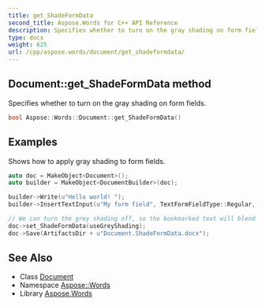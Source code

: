 ```yaml
---
title: get_ShadeFormData
second_title: Aspose.Words for C++ API Reference
description: Specifies whether to turn on the gray shading on form fields.
type: docs
weight: 625
url: /cpp/aspose.words/document/get_shadeformdata/
---
```

## Document::get_ShadeFormData method


Specifies whether to turn on the gray shading on form fields.

```cpp
bool Aspose::Words::Document::get_ShadeFormData()
```


## Examples



Shows how to apply gray shading to form fields. 
```cpp
auto doc = MakeObject<Document>();
auto builder = MakeObject<DocumentBuilder>(doc);

builder->Write(u"Hello world! ");
builder->InsertTextInput(u"My form field", TextFormFieldType::Regular, u"", u"Text contents of form field, which are shaded in grey by default.", 0);

// We can turn the grey shading off, so the bookmarked text will blend in with the other text.
doc->set_ShadeFormData(useGreyShading);
doc->Save(ArtifactsDir + u"Document.ShadeFormData.docx");
```

## See Also

* Class [Document](../)
* Namespace [Aspose::Words](../../)
* Library [Aspose.Words](../../../)
